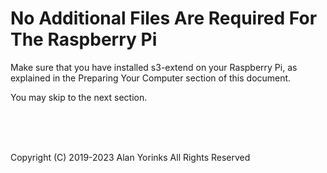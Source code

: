 # No Additional Files Are Required For The Raspberry Pi

Make sure that you have installed s3-extend on your Raspberry Pi,
as explained in the Preparing Your Computer section of this document.

You may skip to the next section.
 
 
 <br> <br> <br>


Copyright (C) 2019-2023 Alan Yorinks All Rights Reserved
